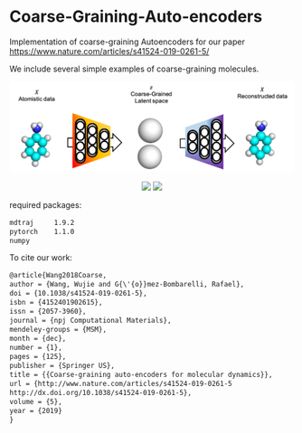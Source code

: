 # Coarse-Graining-Auto-encoders

Implementation of coarse-graining Autoencoders for our paper https://www.nature.com/articles/s41524-019-0261-5/

We include several simple examples of coarse-graining molecules.

<p align="center">
  <img src="movies/schematic.png" width="650">
</p>
<p align="center">
  <img src="movies/decode.gif" width="220"/> 
  <img src="movies/cg.gif" width="220"/> 
</p>

required packages:
```
mdtraj     1.9.2
pytorch    1.1.0 
numpy
```

To cite our work:

```
@article{Wang2018Coarse,
author = {Wang, Wujie and G{\'{o}}mez-Bombarelli, Rafael},
doi = {10.1038/s41524-019-0261-5},
isbn = {4152401902615},
issn = {2057-3960},
journal = {npj Computational Materials},
mendeley-groups = {MSM},
month = {dec},
number = {1},
pages = {125},
publisher = {Springer US},
title = {{Coarse-graining auto-encoders for molecular dynamics}},
url = {http://www.nature.com/articles/s41524-019-0261-5 http://dx.doi.org/10.1038/s41524-019-0261-5},
volume = {5},
year = {2019}
}

```
